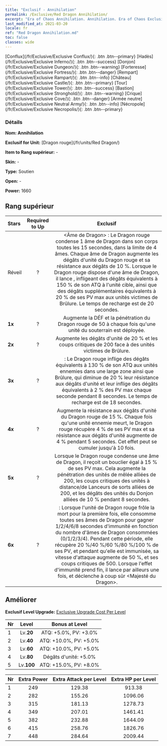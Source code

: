 ```yaml
---
title: "Exclusif - Annihilation"
permalink: /Exclusive/Red Dragon Annihilation/
excerpt: "Era of Chaos Annihilation. Annihilation. Era of Chaos Exclusif Annihilation. Dragon rouge Exclusif."
last_modified_at: 2021-03-20
locale: fr
ref: "Red Dragon Annihilation.md"
toc: false
classes: wide
---
```

 [Conflux](/fr/Exclusive/Exclusive Conflux/){: .btn .btn--primary} [Hadès](/fr/Exclusive/Exclusive Inferno/){: .btn .btn--success} [Donjon](/fr/Exclusive/Exclusive Dungeon/){: .btn .btn--warning} [Forteresse](/fr/Exclusive/Exclusive Fortress/){: .btn .btn--danger} [Rempart](/fr/Exclusive/Exclusive Rampart/){: .btn .btn--info} [Château](/fr/Exclusive/Exclusive Castle/){: .btn .btn--primary} [Tour](/fr/Exclusive/Exclusive Tower/){: .btn .btn--success} [Bastion](/fr/Exclusive/Exclusive Stronghold/){: .btn .btn--warning} [Crique](/fr/Exclusive/Exclusive Cove/){: .btn .btn--danger} [Armée neutre](/fr/Exclusive/Exclusive Neutral Army/){: .btn .btn--info} [Nécropole](/fr/Exclusive/Exclusive Necropolis/){: .btn .btn--primary} 

### Détails
 **Nom: Annihilation** 

 **Exclusif for Unit:** [Dragon rouge](/fr/units/Red Dragon/) 

 **Item to Rang supérieur:** -

 **Skin:** -

 **Type:** Soutien

 **Open:** -

 **Power:** 1660

## Rang supérieur

  |     Stars    |  Required to Up | Exclusif |
  |:-------------|:---------------:|:---------------:|
  |  Réveil  | ? | <Âme de Dragon> : Le Dragon rouge condense 1 âme de Dragon dans son corps toutes les 15 secondes, dans la limite de 4 âmes. Chaque âme de Dragon augmente les dégâts d'unité du Dragon rouge et sa résistance aux dégâts de 10 %. Lorsque le Dragon rouge dispose d'une âme de Dragon, il lance <Flamme infernale>, infligeant des dégâts équivalents à 150 % de son ATQ à l'unité cible, ainsi que des dégâts supplémentaires équivalents à 20 % de ses PV max aux unités victimes de Brûlure. Le temps de recharge est de 20 secondes. |
  | **1x** <i class="fas fa-star"/> | ? | Augmente la DÉF et la pénétration du Dragon rouge de 50 à chaque fois qu'une unité du souterrain est déployée. |
  | **2x** <i class="fas fa-star"/> | ? | Augmente les dégâts d'unité de 20 % et les coups critiques de 200 face à des unités victimes de Brûlure. |
  | **3x** <i class="fas fa-star"/> | ? | <Flamme du Dragon> : Le Dragon rouge inflige des dégâts équivalents à 130 % de son ATQ aux unités ennemies dans une large zone ainsi que Brûlure, qui diminue de 20 % leur résistance aux dégâts d'unité et leur inflige des dégâts équivalents à 2 % des PV max chaque seconde pendant 8 secondes. Le temps de recharge est de 18 secondes. |
  | **4x** <i class="fas fa-star"/> | ? | Augmente la résistance aux dégâts d'unité du Dragon rouge de 15 %. Chaque fois qu'une unité ennemie meurt, le Dragon rouge récupère 4 % de ses PV max et sa résistance aux dégâts d'unité augmente de 4 % pendant 5 secondes. Cet effet peut se cumuler jusqu'à 10 fois. |
  | **5x** <i class="fas fa-star"/> | ? | Lorsque le Dragon rouge condense une âme de Dragon, il reçoit un bouclier égal à 15 % de ses PV max. Cela augmente la pénétration des unités de mêlée alliées de 200, les coups critiques des unités à distance/de Lanceurs de sorts alliées de 200, et les dégâts des unités du Donjon alliées de 10 % pendant 8 secondes. |
  | **6x** <i class="fas fa-star"/> | ? | <Renaissance ardente> : Lorsque l'unité de Dragon rouge frôle la mort pour la première fois, elle consomme toutes ses âmes de Dragon pour gagner 1/2/4/6/8 secondes d'immunité en fonction du nombre d'âmes de Dragon consommées (0/1/2/3/4). Pendant cette période, elle récupère 20 %/40 %/60 %/80 %/100 % de ses PV, et pendant qu'elle est immunisée, sa vitesse d'attaque augmente de 50 %, et ses coups critiques de 500. Lorsque l'effet d'immunité prend fin, il lance par ailleurs <Brasier rugissant> une fois, et déclenche à coup sûr <Majesté du Dragon>. |


## Améliorer
 **Exclusif Level Upgrade:** [Exclusive Upgrade Cost Per Level](/Exclusive/ExclusiveUpgradeCostPerLevel/)

  |  Nr  |   Level  | Bonus at Level |
  |:-----|:--------:|:--------------:|
  | 1 | Lv.**20** | ATQ: +5.0%, PV: +3.0% |
  | 2 | Lv.**40** | ATQ: +10.0%, PV: +5.0% |
  | 3 | Lv.**60** | ATQ: +10.0%, PV: +5.0% |
  | 4 | Lv.**80** | Dégâts d'unité: +5.0% |
  | 5 | Lv.**100** | ATQ: +15.0%, PV: +8.0% |


  |  Nr  |  Extra Power | Extra Attack per Level | Extra HP per Level |
  |:-----|:--------:|:--------:|:--------:|
  | 1 | 249 | 129.38 | 913.38 |
  | 2 | 282 | 155.26 | 1096.06 |
  | 3 | 315 | 181.13 | 1278.73 |
  | 4 | 349 | 207.01 | 1461.41 |
  | 5 | 382 | 232.88 | 1644.09 |
  | 6 | 415 | 258.76 | 1826.76 |
  | 7 | 448 | 284.64 | 2009.44 |


